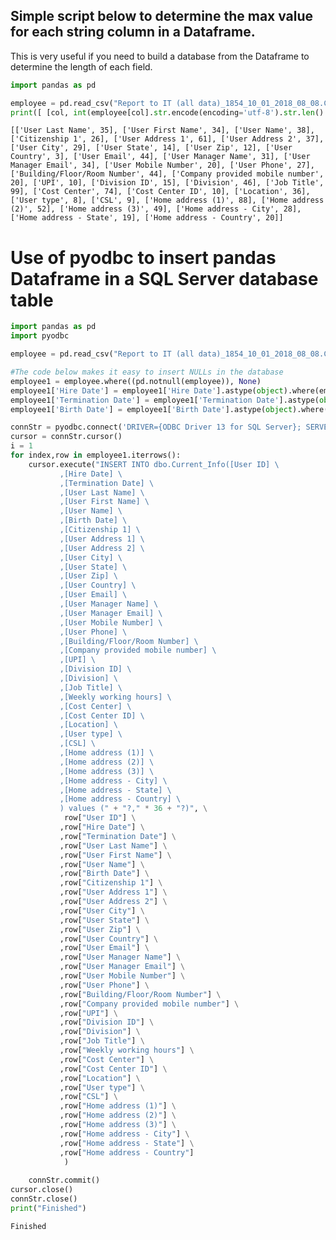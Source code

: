 
## Simple script below to determine the max value for each string column in a Dataframe.  

This is very useful if you need to build a database from the Dataframe to determine the length of each field.


```python
import pandas as pd

employee = pd.read_csv("Report to IT (all data)_1854_10_01_2018_08_08.CSV", header = 0, skiprows = 2, parse_dates = ['Hire Date','Termination Date', 'Birth Date'  ])
print([ [col, int(employee[col].str.encode(encoding='utf-8').str.len().max())] for col in employee.select_dtypes(include=['O'], exclude = 'datetime').columns ])

```

    [['User Last Name', 35], ['User First Name', 34], ['User Name', 38], ['Citizenship 1', 26], ['User Address 1', 61], ['User Address 2', 37], ['User City', 29], ['User State', 14], ['User Zip', 12], ['User Country', 3], ['User Email', 44], ['User Manager Name', 31], ['User Manager Email', 34], ['User Mobile Number', 20], ['User Phone', 27], ['Building/Floor/Room Number', 44], ['Company provided mobile number', 20], ['UPI', 10], ['Division ID', 15], ['Division', 46], ['Job Title', 99], ['Cost Center', 74], ['Cost Center ID', 10], ['Location', 36], ['User type', 8], ['CSL', 9], ['Home address (1)', 88], ['Home address (2)', 52], ['Home address (3)', 49], ['Home address - City', 28], ['Home address - State', 19], ['Home address - Country', 20]]
    

# Use of pyodbc to insert pandas Dataframe in a SQL Server database table


```python
import pandas as pd
import pyodbc

employee = pd.read_csv("Report to IT (all data)_1854_10_01_2018_08_08.CSV", header = 0, skiprows = 2, parse_dates = ['Hire Date','Termination Date', 'Birth Date'  ])

#The code below makes it easy to insert NULLs in the database
employee1 = employee.where((pd.notnull(employee)), None)
employee1['Hire Date'] = employee1['Hire Date'].astype(object).where(employee1['Hire Date'].notnull(), None)
employee1['Termination Date'] = employee1['Termination Date'].astype(object).where(employee1['Termination Date'].notnull(), None)
employee1['Birth Date'] = employee1['Birth Date'].astype(object).where(employee1['Birth Date'].notnull(), None)

connStr = pyodbc.connect('DRIVER={ODBC Driver 13 for SQL Server}; SERVER=*******; DATABASE=*******; Trusted_Connection=yes')
cursor = connStr.cursor()
i = 1
for index,row in employee1.iterrows():
    cursor.execute("INSERT INTO dbo.Current_Info([User ID] \
           ,[Hire Date] \
           ,[Termination Date] \
           ,[User Last Name] \
           ,[User First Name] \
           ,[User Name] \
           ,[Birth Date] \
           ,[Citizenship 1] \
           ,[User Address 1] \
           ,[User Address 2] \
           ,[User City] \
           ,[User State] \
           ,[User Zip] \
           ,[User Country] \
           ,[User Email] \
           ,[User Manager Name] \
           ,[User Manager Email] \
           ,[User Mobile Number] \
           ,[User Phone] \
           ,[Building/Floor/Room Number] \
           ,[Company provided mobile number] \
           ,[UPI] \
           ,[Division ID] \
           ,[Division] \
           ,[Job Title] \
           ,[Weekly working hours] \
           ,[Cost Center] \
           ,[Cost Center ID] \
           ,[Location] \
           ,[User type] \
           ,[CSL] \
           ,[Home address (1)] \
           ,[Home address (2)] \
           ,[Home address (3)] \
           ,[Home address - City] \
           ,[Home address - State] \
           ,[Home address - Country] \
           ) values (" + "?," * 36 + "?)", \
            row["User ID"] \
           ,row["Hire Date"] \
           ,row["Termination Date"] \
           ,row["User Last Name"] \
           ,row["User First Name"] \
           ,row["User Name"] \
           ,row["Birth Date"] \
           ,row["Citizenship 1"] \
           ,row["User Address 1"] \
           ,row["User Address 2"] \
           ,row["User City"] \
           ,row["User State"] \
           ,row["User Zip"] \
           ,row["User Country"] \
           ,row["User Email"] \
           ,row["User Manager Name"] \
           ,row["User Manager Email"] \
           ,row["User Mobile Number"] \
           ,row["User Phone"] \
           ,row["Building/Floor/Room Number"] \
           ,row["Company provided mobile number"] \
           ,row["UPI"] \
           ,row["Division ID"] \
           ,row["Division"] \
           ,row["Job Title"] \
           ,row["Weekly working hours"] \
           ,row["Cost Center"] \
           ,row["Cost Center ID"] \
           ,row["Location"] \
           ,row["User type"] \
           ,row["CSL"] \
           ,row["Home address (1)"] \
           ,row["Home address (2)"] \
           ,row["Home address (3)"] \
           ,row["Home address - City"] \
           ,row["Home address - State"] \
           ,row["Home address - Country"]
            ) 
    
    connStr.commit()
cursor.close()
connStr.close()
print("Finished")
```

    Finished
    

